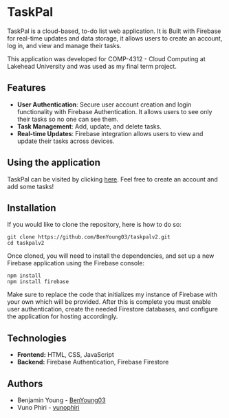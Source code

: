 # TaskPal

TaskPal is a cloud-based, to-do list web application. It is Built with Firebase for real-time updates and data storage, it allows users to create an account, log in, and view and manage their tasks.

This application was developed for COMP-4312 - Cloud Computing at Lakehead University and was used as my final term project.

## Features
- **User Authentication**: Secure user account creation and login functionality with Firebase Authentication. It allows users to see only their tasks so no one can see them.
- **Task Management**: Add, update, and delete tasks. 
- **Real-time Updates**: Firebase integration allows users to view and update their tasks across devices.

## Using the application
TaskPal can be visited by clicking [here](https://taskpal-75c5d.web.app). Feel free to create an account and add some tasks! 

## Installation
If you would like to clone the repository, here is how to do so:

```
git clone https://github.com/BenYoung03/taskpalv2.git
cd taskpalv2
```
Once cloned, you will need to install the dependencies, and set up a new Firebase application using the Firebase console:
```
npm install
npm install firebase
```
Make sure to replace the code that initializes my instance of Firebase with your own which will be provided. After this is complete you must enable user authentication, create the needed Firestore databases, and configure the application for hosting accordingly. 

## Technologies
- **Frontend:** HTML, CSS, JavaScript
- **Backend:** Firebase Authentication, Firebase Firestore

## Authors
- Benjamin Young - [BenYoung03](https://github.com/BenYoung03)
- Vuno Phiri - [vunophiri](https://github.com/vunophiri)
